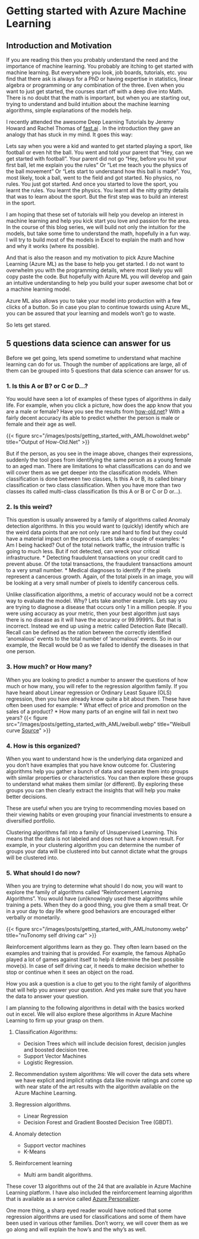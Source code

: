 # Getting started with Azure Machine Learning


## Introduction and Motivation 
If you are reading this then you probably understand the need and the importance of machine learning. You probably are itching to get started with machine learning. But everywhere you look, job boards, tutorials, etc. you find that there ask is always for a PhD or having expertise in statistics, linear algebra or programming or any combination of the three. Even when you want to just get started, the courses start off with a deep dive into Math. There is no doubt that the math is important, but when you are starting out, trying to understand and build intuition about the machine learning algorithms, simple explanations of the models help.

I recently attended the awesome Deep Learning Tutorials by Jeremy Howard and Rachel Thomas of [fast.ai](http://www.fast.ai/) . In the introduction they gave an analogy that has stuck in my mind. It goes this way:

Lets say when you were a kid and wanted to get started playing a sport, like football or even hit the ball. You went and told your parent that “Hey, can we get started with football”. Your parent did not go “Hey, before you hit your first ball, let me explain you the rules” Or “Let me teach you the physics of the ball movement” Or “Lets start to understand how this ball is made”. You, most likely, took a ball, went to the field and got started. No physics, no rules. You just got started. And once you started to love the sport, you learnt the rules. You learnt the physics. You learnt all the nitty gritty details that was to learn about the sport. But the first step was to build an interest in the sport.

I am hoping that these set of tutorials will help you develop an interest in machine learning and help you kick start you love and passion for the area. In the course of this blog series, we will build not only the intuition for the models, but take some time to understand the math, hopefully in a fun way. I will try to build most of the models in Excel to explain the math and how and why it works (where its possible).

And that is also the reason and my motivation to pick Azure Machine Learning (Azure ML) as the base to help you get started. I do not want to overwhelm you with the programming details, where most likely you will copy paste the code. But hopefully with Azure ML you will develop and gain an intuitive understanding to help you build your super awesome chat bot or a machine learning model.

Azure ML also allows you to take your model into production with a few clicks of a button. So in case you plan to continue towards using Azure ML, you can be assured that your learning and models won’t go to waste.

So lets get stared.


## 5 questions data science can answer for us
Before we get going, lets spend sometime to understand what machine learning can do for us. Though the number of applications are large, all of them can be grouped into 5 questions that data science can answer for us.

### 1. Is this A or B? or C or D…?
You would have seen a lot of examples of these types of algorithms in daily life. For example, when you click a picture, how does the app know that you are a male or female? Have you see the results from [how-old.net](https://how-old.net/)? With a fairly decent accuracy its able to predict whether the person is male or female and their age as well.

{{< figure src="/images/posts/getting_started_with_AML/howoldnet.webp" title="Output of How-Old.Net" >}}

But if the person, as you see in the image above, changes their expressions, suddenly the tool goes from identifying the same person as a young female to an aged man. There are limitations to what classifications can do and we will cover them as we get deeper into the classification models. When classification is done between two classes, Is this A or B, its called binary classification or two class classification. When you have more than two classes its called multi-class classification (Is this A or B or C or D or…).


### 2. Is this weird?
This question is usually answered by a family of algorithms called Anomaly detection algorithms. In this you would want to (quickly) identify which are the weird data points that are not only rare and hard to find but they could have a material impact on the process. Lets take a couple of examples:
    * Am I being hacked? Out of the total network traffic, the intrusion traffic is going to much less. But if not detected, can wreck your critical infrastructure.
    * Detecting fraudulent transactions on your credit card to prevent abuse. Of the total transactions, the fraudulent transactions amount to a very small number.
    * Medical diagnoses to identify if the pixels represent a cancerous growth. Again, of the total pixels in an image, you will be looking at a very small number of pixels to identify cancerous cells.

Unlike classification algorithms, a metric of accuracy would not be a correct way to evaluate the model. Why? Lets take another example. Lets say you are trying to diagnose a disease that occurs only 1 in a million people. If you were using accuracy as your metric, then your best algorithm just says there is no disease as it will have the accuracy or 99.9999%. But that is incorrect. Instead we end up using a metric called Detection Rate (Recall). Recall can be defined as the ration between the correctly identified ‘anomalous’ events to the total number of ‘anomalous’ events. So in our example, the Recall would be 0 as we failed to identify the diseases in that one person.


### 3. How much? or How many?
When you are looking to predict a number to answer the questions of how much or how many, you will refer to the regression algorithm family. If you have heard about Linear regression or Ordinary Least Square (OLS) regression, then you have already know quite a bit about them. These have often been used for example:
    * What effect of price and promotion on the sales of a product?
    * How many parts of an engine will fail in next two years?
{{< figure src="/images/posts/getting_started_with_AML/weibull.webp" title="Weibull curve [Source](http://www.weibull.com/hotwire/issue14/relbasics14.htm)" >}}



### 4. How is this organized?
When you want to understand how is the underlying data organized and you don’t have examples that you have know outcome for. Clustering algorithms help you gather a bunch of data and separate them into groups with similar properties or characteristics. You can then explore these groups to understand what makes them similar (or different). By exploring these groups you can then clearly extract the insights that will help you make better decisions.

These are useful when you are trying to recommending movies based on their viewing habits or even grouping your financial investments to ensure a diversified portfolio.

Clustering algorithms fall into a family of Unsupervised Learning. This means that the data is not labeled and does not have a known result. For example, in your clustering algorithm you can determine the number of groups your data will be clustered into but cannot dictate what the groups will be clustered into.


### 5. What should I do now?
When you are trying to determine what should I do now, you will want to explore the family of algorithms called “Reinforcement Learning Algorithms”. You would have (un)knowingly used these algorithms while training a pets. When they do a good thing, you give them a small treat. Or in a your day to day life where good behaviors are encouraged either verbally or monetarily.

{{< figure src="/images/posts/getting_started_with_AML/nutonomy.webp" title="nuTonomy self driving car" >}}

Reinforcement algorithms learn as they go. They often learn based on the examples and training that is provided. For example, the famous AlphaGo played a lot of games against itself to help it determine the best possible move(s). In case of self driving car, it needs to make decision whether to stop or continue when it sees an object on the road.

How you ask a question is a clue to get you to the right family of algorithms that will help you answer your question. And yes make sure that you have the data to answer your question.

I am planning to the following algorithms in detail with the basics worked out in excel. We will also explore these algorithms in Azure Machine Learning to firm up your grasp on them.

 1. Classification Algorithms:
    * Decision Trees which will include decision forest, decision jungles and boosted decision tree.
    * Support Vector Machines
    * Logistic Regression.

2. Recommendation system algorithms: We will cover the data sets where we have explicit and implicit ratings data like movie ratings and come up with near state of the art results with the algorithm available on the Azure Machine Learning.

3. Regression algorithms.
    * Linear Regression
    * Decision Forest and Gradient Boosted Decision Tree (GBDT).

4. Anomaly detection
    * Support vector machines
    * K-Means

5. Reinforcement learning
    * Multi arm bandit algorithms. 
     
These cover 13 algorithms out of the 24 that are available in Azure Machine Learning platform. I have also included the 
reinforcement learning algorithm that is available as a service called [Azure Personalizer](https://azure.microsoft.com/en-us/services/cognitive-services/personalizer/). 

One more thing, a sharp eyed reader would have noticed that some regression algorithms are used for classifications and 
some of them have been used in various other families. Don’t worry, we will cover them as we go along and will explain 
the how’s and the why’s as well.
